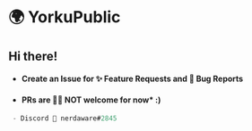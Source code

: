# 🌍 YorkuPublic

## Hi there!

- #### Create an Issue for ✨ Feature Requests and 🐞 Bug Reports

- #### PRs are 🙅‍♂️ NOT welcome for now* :)

```js
 - Discord 💬 nerdaware#2845
```
